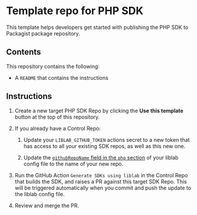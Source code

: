# Template repo for PHP SDK

This template helps developers get started with publishing the PHP SDK to Packagist package repository.

## Contents

This repository contains the following:

- A `README` that contains the instructions

## Instructions

1. Create a new target PHP SDK Repo by clicking the **Use this template** button at the top of this repository.

1. If you already have a Control Repo:

    1. Update your `LIBLAB_GITHUB_TOKEN` actions secret to a new token that has access to all your existing SDK repos, as well as this new one.

    1. Update the [`githubRepoName` field in the `php` section](https://developers.liblab.com/cli/config-file-overview-language/#githubreponame) of your liblab config file to the name of your new repo.

1. Run the GitHub Action `Generate SDKs using liblab` in the Control Repo that builds the SDK, and raises a PR against this target SDK Repo. This will be triggered automatically when you commit and push the update to the liblab config file.

1. Review and merge the PR.
